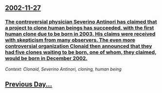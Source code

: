 ## [2002-11-27](/news/2002/11/27/index.md)

### [ The controversial physician Severino Antinori has claimed that a project to clone human beings has succeeded, with the first human clone due to be born in 2003. His claims were received with skepticism from many observers. The even more controversial organization Clonaid then announced that they had five clones waiting to be born, one of whom, they claimed, would be born in December 2002.](/news/2002/11/27/the-controversial-physician-severino-antinori-has-claimed-that-a-project-to-clone-human-beings-has-succeeded-with-the-first-human-clone-du.md)
_Context: Clonaid, Severino Antinori, cloning, human being_

## [Previous Day...](/news/2002/11/26/index.md)

